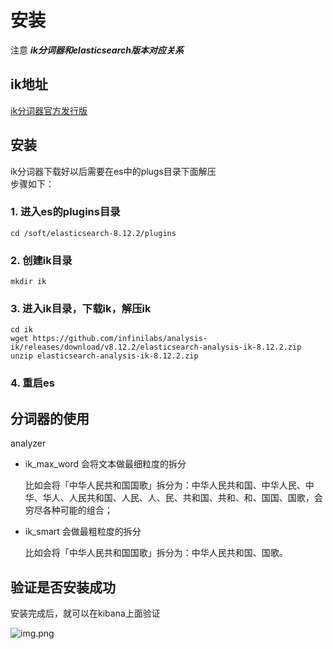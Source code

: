 # 安装

注意 ***ik分词器和elasticsearch版本对应关系***

## ik地址
[ik分词器官方发行版](https://github.com/infinilabs/analysis-ik/releases)

## 安装
ik分词器下载好以后需要在es中的plugs目录下面解压   
步骤如下： 

### 1. 进入es的plugins目录
```
cd /soft/elasticsearch-8.12.2/plugins

```

### 2. 创建ik目录
```
mkdir ik
```
### 3. 进入ik目录，下载ik，解压ik

```
cd ik
wget https://github.com/infinilabs/analysis-ik/releases/download/v8.12.2/elasticsearch-analysis-ik-8.12.2.zip
unzip elasticsearch-analysis-ik-8.12.2.zip
```

### 4. 重启es


## 分词器的使用
analyzer

- ik_max_word 会将文本做最细粒度的拆分
 
  比如会将「中华人民共和国国歌」拆分为：中华人民共和国、中华人民、中华、华人、人民共和国、人民、人、民、共和国、共和、和、国国、国歌，会穷尽各种可能的组合；  


- ik_smart 会做最粗粒度的拆分 

  比如会将「中华人民共和国国歌」拆分为：中华人民共和国、国歌。

## 验证是否安装成功

安装完成后，就可以在kibana上面验证

![img.png](img/763459038723.png)



